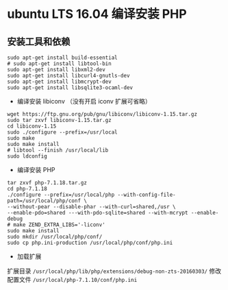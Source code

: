 # ubuntu LTS 16.04 编译安装 PHP

## 安装工具和依赖

```shell
sudo apt-get install build-essential
# sudo apt-get install libtool-bin
sudo apt-get install libxml2-dev
sudo apt-get install libcurl4-gnutls-dev
sudo apt-get install libmcrypt-dev
sudo apt-get install libsqlite3-ocaml-dev
```

* 编译安装 libiconv （没有开启 iconv 扩展可省略）

```shell
wget https://ftp.gnu.org/pub/gnu/libiconv/libiconv-1.15.tar.gz
sudo tar zxvf libiconv-1.15.tar.gz
cd libiconv-1.15
sudo ./configure --prefix=/usr/local
sudo make
sudo make install
# libtool --finish /usr/local/lib
sudo ldconfig
```

* 编译安装 PHP

```shell
tar zxvf php-7.1.18.tar.gz
cd php-7.1.18
./configure --prefix=/usr/local/php --with-config-file-path=/usr/local/php/conf \
--without-pear --disable-phar --with-curl=shared,/usr \
--enable-pdo=shared ---with-pdo-sqlite=shared --with-mcrypt --enable-debug
# make ZEND_EXTRA_LIBS='-liconv'
sudo make install
sudo mkdir /usr/local/php/conf/
sudo cp php.ini-production /usr/local/php/conf/php.ini
```

* 加载扩展

扩展目录 `/usr/local/php/lib/php/extensions/debug-non-zts-20160303/`
修改配置文件 `/usr/local/php-7.1.10/conf/php.ini`
```text
